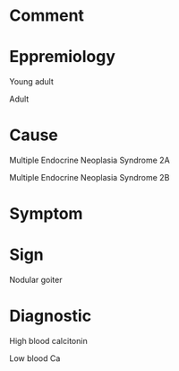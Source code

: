 # Comment

# Eppremiology

Young adult

Adult

# Cause

Multiple Endocrine Neoplasia Syndrome 2A

Multiple Endocrine Neoplasia Syndrome 2B

# Symptom

# Sign

Nodular goiter

# Diagnostic

High blood calcitonin

Low blood Ca
